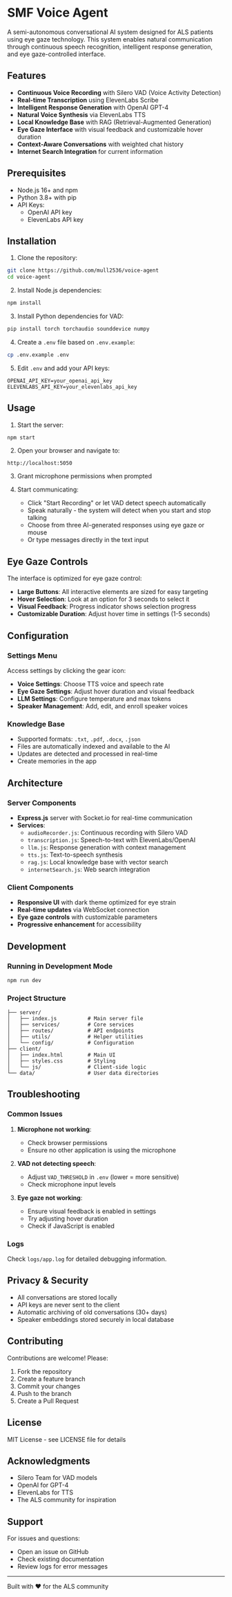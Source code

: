 # SMF Voice Agent

A semi-autonomous conversational AI system designed for ALS patients using eye gaze technology. This system enables natural communication through continuous speech recognition, intelligent response generation, and eye gaze-controlled interface.

## Features

- **Continuous Voice Recording** with Silero VAD (Voice Activity Detection)
- **Real-time Transcription** using ElevenLabs Scribe
- **Intelligent Response Generation** with OpenAI GPT-4
- **Natural Voice Synthesis** via ElevenLabs TTS
- **Local Knowledge Base** with RAG (Retrieval-Augmented Generation)
- **Eye Gaze Interface** with visual feedback and customizable hover duration
- **Context-Aware Conversations** with weighted chat history
- **Internet Search Integration** for current information

## Prerequisites

- Node.js 16+ and npm
- Python 3.8+ with pip
- API Keys:
  - OpenAI API key
  - ElevenLabs API key 

## Installation

1. Clone the repository:
```bash
git clone https://github.com/mull2536/voice-agent
cd voice-agent
```

2. Install Node.js dependencies:
```bash
npm install
```

3. Install Python dependencies for VAD:
```bash
pip install torch torchaudio sounddevice numpy
```

4. Create a `.env` file based on `.env.example`:
```bash
cp .env.example .env
```

5. Edit `.env` and add your API keys:
```env
OPENAI_API_KEY=your_openai_api_key
ELEVENLABS_API_KEY=your_elevenlabs_api_key
```

## Usage

1. Start the server:
```bash
npm start
```

2. Open your browser and navigate to:
```
http://localhost:5050
```

3. Grant microphone permissions when prompted

4. Start communicating:
   - Click "Start Recording" or let VAD detect speech automatically
   - Speak naturally - the system will detect when you start and stop talking
   - Choose from three AI-generated responses using eye gaze or mouse
   - Or type messages directly in the text input

## Eye Gaze Controls

The interface is optimized for eye gaze control:

- **Large Buttons**: All interactive elements are sized for easy targeting
- **Hover Selection**: Look at an option for 3 seconds to select it
- **Visual Feedback**: Progress indicator shows selection progress
- **Customizable Duration**: Adjust hover time in settings (1-5 seconds)

## Configuration

### Settings Menu

Access settings by clicking the gear icon:

- **Voice Settings**: Choose TTS voice and speech rate
- **Eye Gaze Settings**: Adjust hover duration and visual feedback
- **LLM Settings**: Configure temperature and max tokens
- **Speaker Management**: Add, edit, and enroll speaker voices

### Knowledge Base

- Supported formats: `.txt`, `.pdf`, `.docx`, `.json`
- Files are automatically indexed and available to the AI
- Updates are detected and processed in real-time
- Create memories in the app

## Architecture

### Server Components

- **Express.js** server with Socket.io for real-time communication
- **Services**:
  - `audioRecorder.js`: Continuous recording with Silero VAD
  - `transcription.js`: Speech-to-text with ElevenLabs/OpenAI
  - `llm.js`: Response generation with context management
  - `tts.js`: Text-to-speech synthesis
  - `rag.js`: Local knowledge base with vector search
  - `internetSearch.js`: Web search integration

### Client Components

- **Responsive UI** with dark theme optimized for eye strain
- **Real-time updates** via WebSocket connection
- **Eye gaze controls** with customizable parameters
- **Progressive enhancement** for accessibility

## Development

### Running in Development Mode

```bash
npm run dev
```

### Project Structure

```
├── server/
│   ├── index.js          # Main server file
│   ├── services/         # Core services
│   ├── routes/           # API endpoints
│   ├── utils/            # Helper utilities
│   └── config/           # Configuration
├── client/
│   ├── index.html        # Main UI
│   ├── styles.css        # Styling
│   └── js/               # Client-side logic
└── data/                 # User data directories
```

## Troubleshooting

### Common Issues

1. **Microphone not working**:
   - Check browser permissions
   - Ensure no other application is using the microphone

2. **VAD not detecting speech**:
   - Adjust `VAD_THRESHOLD` in `.env` (lower = more sensitive)
   - Check microphone input levels

3. **Eye gaze not working**:
   - Ensure visual feedback is enabled in settings
   - Try adjusting hover duration
   - Check if JavaScript is enabled

### Logs

Check `logs/app.log` for detailed debugging information.

## Privacy & Security

- All conversations are stored locally
- API keys are never sent to the client
- Automatic archiving of old conversations (30+ days)
- Speaker embeddings stored securely in local database

## Contributing

Contributions are welcome! Please:
1. Fork the repository
2. Create a feature branch
3. Commit your changes
4. Push to the branch
5. Create a Pull Request

## License

MIT License - see LICENSE file for details

## Acknowledgments

- Silero Team for VAD models
- OpenAI for GPT-4
- ElevenLabs for TTS
- The ALS community for inspiration

## Support

For issues and questions:
- Open an issue on GitHub
- Check existing documentation
- Review logs for error messages

---

Built with ❤️ for the ALS community
